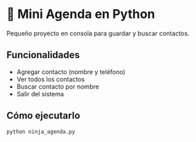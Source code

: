 # 🥷 Mini Agenda en Python

Pequeño proyecto en consola para guardar y buscar contactos.

## Funcionalidades

- Agregar contacto (nombre y teléfono)
- Ver todos los contactos
- Buscar contacto por nombre
- Salir del sistema

## Cómo ejecutarlo

```bash
python ninja_agenda.py
```
